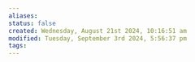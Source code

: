 ```yaml
---
aliases: 
status: false
created: Wednesday, August 21st 2024, 10:16:51 am
modified: Tuesday, September 3rd 2024, 5:56:37 pm
tags:
---
```


